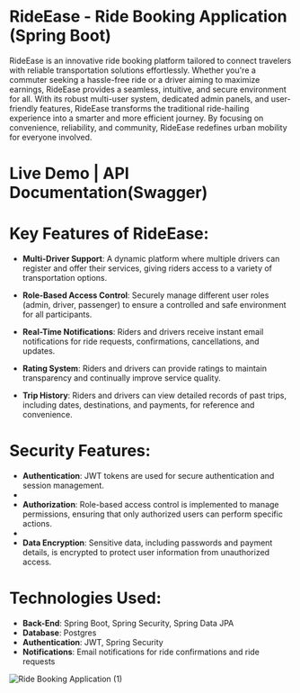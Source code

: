 # RideEase - Ride Booking Application (Spring Boot)

RideEase is an innovative ride booking platform tailored to connect travelers with reliable transportation solutions effortlessly. Whether you're a commuter seeking a hassle-free ride or a driver aiming to maximize earnings, RideEase provides a seamless, intuitive, and secure environment for all. With its robust multi-user system, dedicated admin panels, and user-friendly features, RideEase transforms the traditional ride-hailing experience into a smarter and more efficient journey. By focusing on convenience, reliability, and community, RideEase redefines urban mobility for everyone involved.


# Live Demo | API Documentation(Swagger)


# Key Features of RideEase:

- **Multi-Driver Support**: A dynamic platform where multiple drivers can register and offer their services, giving riders access to a variety of transportation options.

- **Role-Based Access Control**: Securely manage different user roles (admin, driver, passenger) to ensure a controlled and safe environment for all participants.

- **Real-Time Notifications**: Riders and drivers receive instant email notifications for ride requests, confirmations, cancellations, and updates.

- **Rating System**: Riders and drivers can provide ratings to maintain transparency and continually improve service quality.

- **Trip History**: Riders and drivers can view detailed records of past trips, including dates, destinations, and payments, for reference and convenience.

# Security Features:

- **Authentication**: JWT tokens are used for secure authentication and session management.
- 
- **Authorization**: Role-based access control is implemented to manage permissions, ensuring that only authorized users can perform specific actions.
- 
- **Data Encryption**: Sensitive data, including passwords and payment details, is encrypted to protect user information from unauthorized access.

# Technologies Used:

- **Back-End**: Spring Boot, Spring Security, Spring Data JPA
- **Database**: Postgres
- **Authentication**: JWT, Spring Security
- **Notifications**: Email notifications for ride confirmations and ride requests

  
  
![Ride Booking Application (1)](https://github.com/user-attachments/assets/eb10e727-9bf3-4a94-a215-ff7b58bdcf80)
